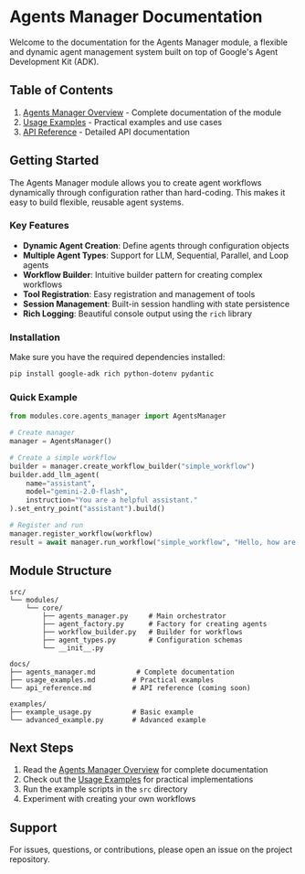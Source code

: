 # Agents Manager Documentation

Welcome to the documentation for the Agents Manager module, a flexible and dynamic agent management system built on top of Google's Agent Development Kit (ADK).

## Table of Contents

1. [Agents Manager Overview](agents_manager.md) - Complete documentation of the module
2. [Usage Examples](usage_examples.md) - Practical examples and use cases
3. [API Reference](api_reference.md) - Detailed API documentation

## Getting Started

The Agents Manager module allows you to create agent workflows dynamically through configuration rather than hard-coding. This makes it easy to build flexible, reusable agent systems.

### Key Features

- **Dynamic Agent Creation**: Define agents through configuration objects
- **Multiple Agent Types**: Support for LLM, Sequential, Parallel, and Loop agents
- **Workflow Builder**: Intuitive builder pattern for creating complex workflows
- **Tool Registration**: Easy registration and management of tools
- **Session Management**: Built-in session handling with state persistence
- **Rich Logging**: Beautiful console output using the `rich` library

### Installation

Make sure you have the required dependencies installed:

```bash
pip install google-adk rich python-dotenv pydantic
```

### Quick Example

```python
from modules.core.agents_manager import AgentsManager

# Create manager
manager = AgentsManager()

# Create a simple workflow
builder = manager.create_workflow_builder("simple_workflow")
builder.add_llm_agent(
    name="assistant",
    model="gemini-2.0-flash",
    instruction="You are a helpful assistant."
).set_entry_point("assistant").build()

# Register and run
manager.register_workflow(workflow)
result = await manager.run_workflow("simple_workflow", "Hello, how are you?")
```

## Module Structure

```
src/
└── modules/
    └── core/
        ├── agents_manager.py     # Main orchestrator
        ├── agent_factory.py      # Factory for creating agents
        ├── workflow_builder.py   # Builder for workflows
        ├── agent_types.py        # Configuration schemas
        └── __init__.py

docs/
├── agents_manager.md          # Complete documentation
├── usage_examples.md         # Practical examples
└── api_reference.md          # API reference (coming soon)

examples/
├── example_usage.py          # Basic example
└── advanced_example.py       # Advanced example
```

## Next Steps

1. Read the [Agents Manager Overview](agents_manager.md) for complete documentation
2. Check out the [Usage Examples](usage_examples.md) for practical implementations
3. Run the example scripts in the `src` directory
4. Experiment with creating your own workflows

## Support

For issues, questions, or contributions, please open an issue on the project repository.